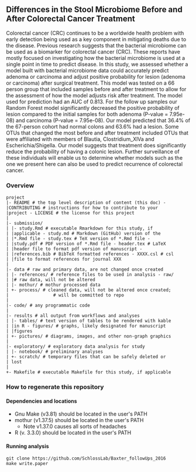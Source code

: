 ## Differences in the Stool Microbiome Before and After Colorectal Cancer Treatment

Colorectal cancer (CRC) continues to be a worldwide health problem with early detection being used as a key component in mitigating deaths due to the disease. Previous research suggests that the bacterial microbiome can be used as a biomarker for colorectal cancer
(CRC). These reports have mostly focused on investigating how the bacterial microbiome is used at a single point in time to predict disease. In this study, we assessed whether a model built with bacterial microbiome data could accurately predict adenoma or carcinoma and adjust positive probability for lesion (adenoma or carcinoma) after surgical treatment. This model was tested on a 66 person group that included samples before and after treatment to allow for the assessment of how the model adjusts risk after treatment. The model used for prediction had an AUC of 0.813. For the follow up samples our Random Forest model significantly decreased the positive probability of lesion compared to the initial samples for both adenoma (P-value = 7.95e-08) and carcinoma (P-value = 7.95e-08). Our model predicted that 36.4% of the 67-person cohort had normal colons and 63.6% had a lesion.  Some OTUs that changed the most before and after treatment included OTUs that were affiliated with members of Blautia, Clostridium_XlVa and Escherichia/Shigella. Our model
suggests that treatment does significantly reduce the probability of having a colonic lesion. Further surveillance of these individuals will enable us to determine whether models such as the one we present here can also be used to predict recurrence of colorectal cancer.


### Overview
	project
	|- README # the top level description of content (this doc) - 
	|CONTRIBUTING # instructions for how to contribute to your 
	|project - LICENSE # the license for this project
	|
	|- submission/
	| |- study.Rmd # executable Rmarkdown for this study, if 
	| |applicable - study.md # Markdown (GitHub) version of the 
	| |*.Rmd file - study.tex # TeX version of *.Rmd file - 
	| |study.pdf # PDF version of *.Rmd file - header.tex # LaTeX 
	| |header file to format pdf version of manuscript - 
	| |references.bib # BibTeX formatted references - XXXX.csl # csl 
	| |file to format references for journal XXX
	|
	|- data # raw and primary data, are not changed once created
	| |- references/ # reference files to be used in analysis - raw/ 
	| |# raw data, will not be altered
	| |- mothur/ # mothur processed data
	| +- process/ # cleaned data, will not be altered once created;
	|                 # will be committed to repo
	|
	|- code/ # any programmatic code
	|
	|- results # all output from workflows and analyses
	| |- tables/ # text version of tables to be rendered with kable 
	| |in R - figures/ # graphs, likely designated for manuscript 
	| |figures
	| +- pictures/ # diagrams, images, and other non-graph graphics
	|
	|- exploratory/ # exploratory data analysis for study
	| |- notebook/ # preliminary analyses
	| +- scratch/ # temporary files that can be safely deleted or 
	| lost
	|
	+- Makefile # executable Makefile for this study, if applicable
### How to regenerate this repository
#### Dependencies and locations  
* Gnu Make (v3.81) should be located in the user's PATH  
* mothur (v1.37.5) should be located in the user's PATH
	* Note v1.37.0 causes all sorts of headaches  	
* R (v. 3.3.0) should be located in the user's PATH  

#### Running analysis  
```git clone https://github.com/SchlossLab/Baxter_followUps_2016```  
```make write.paper```
